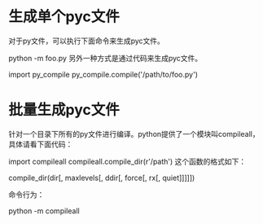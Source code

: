 # 生成单个pyc文件
对于py文件，可以执行下面命令来生成pyc文件。

python -m foo.py
另外一种方式是通过代码来生成pyc文件。

import py_compile
py_compile.compile('/path/to/foo.py')

# 批量生成pyc文件
针对一个目录下所有的py文件进行编译。python提供了一个模块叫compileall，具体请看下面代码：

import compileall
compileall.compile_dir(r'/path')
这个函数的格式如下：

compile_dir(dir[, maxlevels[, ddir[, force[, rx[, quiet]]]]])

命令行为：

python -m compileall <dir>